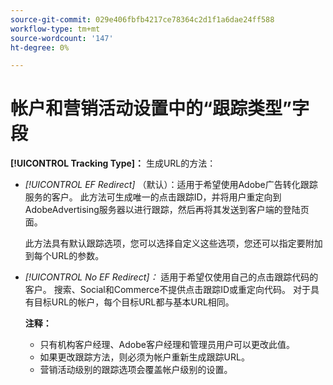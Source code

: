 ```yaml
---
source-git-commit: 029e406fbfb4217ce78364c2d1f1a6dae24ff588
workflow-type: tm+mt
source-wordcount: '147'
ht-degree: 0%

---
```

# 帐户和营销活动设置中的“跟踪类型”字段

**[!UICONTROL Tracking Type]：** 生成URL的方法：

* *[!UICONTROL EF Redirect]* （默认）：适用于希望使用Adobe广告转化跟踪服务的客户。 此方法可生成唯一的点击跟踪ID，并将用户重定向到AdobeAdvertising服务器以进行跟踪，然后再将其发送到客户端的登陆页面。

   此方法具有默认跟踪选项，您可以选择自定义这些选项，您还可以指定要附加到每个URL的参数。

* *[!UICONTROL No EF Redirect]：* 适用于希望仅使用自己的点击跟踪代码的客户。 搜索、Social和Commerce不提供点击跟踪ID或重定向代码。 对于具有目标URL的帐户，每个目标URL都与基本URL相同。

   **注释：**

   * 只有机构客户经理、Adobe客户经理和管理员用户可以更改此值。
   * 如果更改跟踪方法，则必须为帐户重新生成跟踪URL。
   * 营销活动级别的跟踪选项会覆盖帐户级别的设置。
